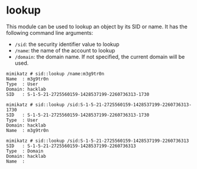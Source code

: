 # lookup

This module can be used to lookup an object by its SID or name. It has the following command line arguments:

* `/sid`: the security identifier value to lookup
* `/name`: the name of the account to lookup
* `/domain`: the domain name. If not specified, the current domain will be used.

```text
mimikatz # sid::lookup /name:m3g9tr0n
Name  : m3g9tr0n
Type  : User
Domain: hacklab
SID   : S-1-5-21-2725560159-1428537199-2260736313-1730
```

```text
mimikatz # sid::lookup /sid:S-1-5-21-2725560159-1428537199-2260736313-1730
SID   : S-1-5-21-2725560159-1428537199-2260736313-1730
Type  : User
Domain: hacklab
Name  : m3g9tr0n
```

```text
mimikatz # sid::lookup /sid:S-1-5-21-2725560159-1428537199-2260736313
SID   : S-1-5-21-2725560159-1428537199-2260736313
Type  : Domain
Domain: hacklab
Name  :
```

